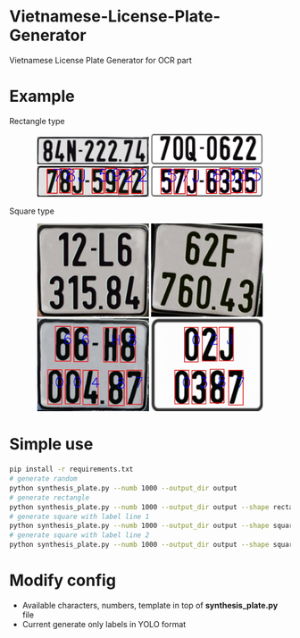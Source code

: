 # Vietnamese-License-Plate-Generator
Vietnamese License Plate Generator for OCR part

# Example

Rectangle type

<p align="center">
  <img src="synthesis_sample/synthesis_3.jpg" width="200" title="hover text">
  <img src="synthesis_sample/synthesis_4.jpg" width="200" title="hover text">
  <img src="synthesis_sample/synthesis_labeled_1.jpg" width="200" title="hover text">
  <img src="synthesis_sample/synthesis_labeled_3.jpg" width="200" title="hover text">
</p>

Square type

<p align="center">
  <img src="synthesis_sample/synthesis_1.jpg" width="200" title="hover text">
  <img src="synthesis_sample/synthesis_2.jpg" width="200" title="hover text">
  <img src="synthesis_sample/synthesis_labeled_2.jpg" width="200" title="hover text">
  <img src="synthesis_sample/synthesis_labeled_4.jpg" width="200" title="hover text">
</p>

# Simple use
``` bash
pip install -r requirements.txt
# generate random
python synthesis_plate.py --numb 1000 --output_dir output
# generate rectangle
python synthesis_plate.py --numb 1000 --output_dir output --shape rectangle
# generate square with label line 1
python synthesis_plate.py --numb 1000 --output_dir output --shape square_line_1
# generate square with label line 2
python synthesis_plate.py --numb 1000 --output_dir output --shape square_line_2
```
# Modify config
* Available characters, numbers, template in top of **synthesis_plate.py** file 
* Current generate only labels in YOLO format
